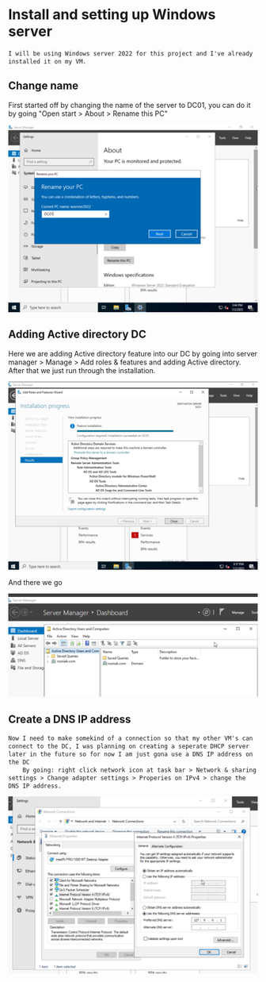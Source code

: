 <h1>Install and setting up Windows server</h1>

    I will be using Windows server 2022 for this project and I've already installed it on my VM.

<h2>Change name</h2>
    First started off by changing the name of the server to DC01, you can do it by going "Open start > About > Rename this PC"

![image](/Windows%20Server/Projects/Install%20and%20setting%20up%20AD/Pictures/ws1.png)

<h2>Adding Active directory DC</h2>
    Here we are adding Active directory feature into our DC by going into server manager > Manage > Add roles & features and adding Active directory. After that we just run through the installation.
    
![image](/Windows%20Server/Projects/Install%20and%20setting%20up%20AD/Pictures/ws2.png)

 And there we go

![image](/Windows%20Server/Projects/Install%20and%20setting%20up%20AD/Pictures/ws3.png)

<h2>Create a DNS IP address</h2>
    
    Now I need to make somekind of a connection so that my other VM's can connect to the DC, I was planning on creating a seperate DHCP server later in the future so for now I am just gona use a DNS IP address on the DC 
        By going: right click network icon at task bar > Network & sharing settings > Change adapter settings > Properies on IPv4 > change the DNS IP address. 

![image](/Windows%20Server/Projects/Install%20and%20setting%20up%20AD/Pictures/ws4.png)
